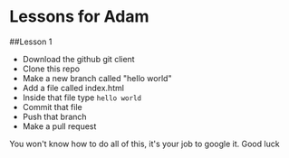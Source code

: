 Lessons for Adam
======

##Lesson 1
- Download the github git client
- Clone this repo
- Make a new branch called "hello world"
- Add a file called index.html
- Inside that file type `hello world`
- Commit that file
- Push that branch
- Make a pull request

You won't know how to do all of this, it's your job to google it.
Good luck
